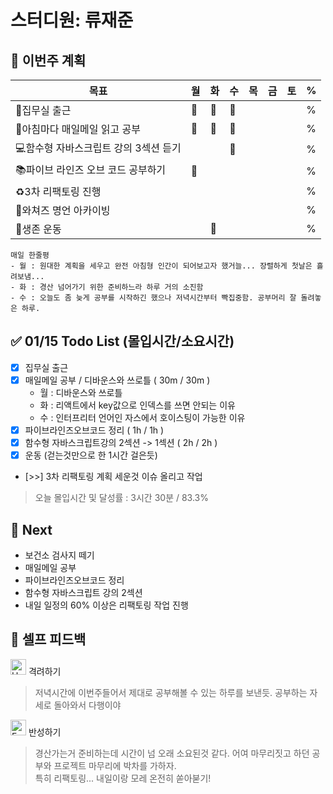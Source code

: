 # 스터디원: 류재준

## 🚀 이번주 계획

| 목표                            | 월   | 화   | 수   | 목   | 금   | 토   | %   |
| ------------------------------- | --- | --- | --- | --- | --- | --- | --- |
| 📌집무실 출근 | 🌠 |🌠  | 🌠 |   |  |  | %  |
| 📰아침마다 매일메일 읽고 공부 |🌠  | 🌠 | 🌠 |  |  |  | %  |
| 💻함수형 자바스크립트 강의 3섹션 듣기             |   |   | 🌠   |   |   |   | %  |
| 📚파이브 라인즈 오브 코드 공부하기               | 🌠 |  |  |  |  |   | %  |
| ♻️3차 리팩토링 진행             |   |   |  |   |   |  | % |
| 👄와쳐즈 명언 아카이빙             |   |   |  |   |   |  | % |
| 💪생존 운동            |   |  🌠 |   |   |   |  |  % |

```text
매일 한줄평
- 월 : 원대한 계획을 세우고 완전 아침형 인간이 되어보고자 했거늘... 장렬하게 첫날은 흘려보냄...
- 화 : 경산 넘어가기 위한 준비하느라 하루 거의 소진함
- 수 : 오늘도 좀 늦게 공부를 시작하긴 했으나 저녁시간부터 빡집중함. 공부머리 잘 돌려놓은 하루.
```

## ✅ 01/15 Todo List (몰입시간/소요시간) 
- [x] 집무실 출근
- [x] 매일메일 공부 / 디바운스와 쓰로틀 ( 30m / 30m )
  - 월 : 디바운스와 쓰로틀
  - 화 : 리액트에서 key값으로 인덱스를 쓰면 안되는 이유
  - 수 : 인터프리터 언어인 자스에서 호이스팅이 가능한 이유
- [x] 파이브라인즈오브코드 정리 ( 1h / 1h )
- [x] 함수형 자바스크립트강의 2섹션 -> 1섹션 ( 2h / 2h )
- [x] 운동 (걷는것만으로 한 1시간 걸은듯)
- [>>] 3차 리팩토링 계획 세운것 이슈 올리고 작업
> 오늘 몰입시간 및 달성률 : 3시간 30분 / 83.3%

## 🌱 Next
- 보건소 검사지 떼기
- 매일메일 공부
- 파이브라인즈오브코드 정리
- 함수형 자바스크립트 강의 2섹션
- 내일 일정의 60% 이상은 리팩토링 작업 진행

## 🎉 셀프 피드백

<img src="https://raw.githubusercontent.com/Tarikul-Islam-Anik/Animated-Fluent-Emojis/master/Emojis/Smilies/Hugging%20Face.png" alt="Hugging Face" width="25" height="25"> 격려하기</img>

> 저녁시간에 이번주들어서 제대로 공부해볼 수 있는 하루를 보낸듯. 공부하는 자세로 돌아와서 다행이야

<img src="https://raw.githubusercontent.com/Tarikul-Islam-Anik/Animated-Fluent-Emojis/master/Emojis/Smilies/Face%20with%20Monocle.png" alt="Face with Monocle" width="25" height="25"> 반성하기</img>

> 경산가는거 준비하는데 시간이 넘 오래 소요된것 같다. 어여 마무리짓고 하던 공부와 프로젝트 마무리에 박차를 가하자. <br>
> 특히 리팩토링... 내일이랑 모레 온전히 쏟아붇기!
